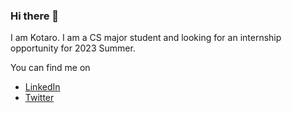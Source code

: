 ### Hi there 👋

I am Kotaro. I am a CS major student and looking for an internship opportunity for 2023 Summer.

You can find me on
- [LinkedIn](https://www.linkedin.com/in/kotarosuto/)
- [Twitter](https://twitter.com/Kotarong1)

<!--
Here are some ideas to get you started:

- 🔭 I’m currently working on ...
- 🌱 I’m currently learning ...
- 👯 I’m looking to collaborate on ...
- 🤔 I’m looking for help with ...
- 💬 Ask me about ...
- 📫 How to reach me: ...
- 😄 Pronouns: ...
- ⚡ Fun fact: ...
-->
